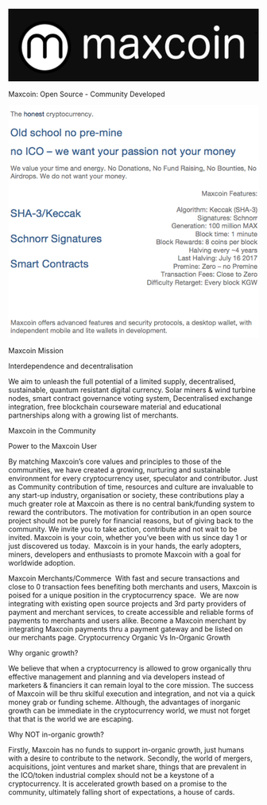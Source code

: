 ![picture](img/logo.png)

Maxcoin: Open Source - Community Developed

![picture](img/info1.png)

Maxcoin Mission

Interdependence and decentralisation 

We aim to unleash the full potential of a limited supply, decentralised, sustainable, quantum resistant digital currency.
Solar miners & wind turbine nodes, smart contract governance voting system, Decentralised exchange integration, free blockchain courseware material and educational partnerships along with a growing list of merchants.


Maxcoin in the Community

Power to the Maxcoin User

By matching Maxcoin’s core values and principles to those of the communities, we have created a growing, nurturing and sustainable environment for every cryptocurrency user, speculator and contributor. Just as Community contribution of time, resources and culture are invaluable to any start-up industry, organisation or society, these contributions play a much greater role at Maxcoin as there is no central bank/funding system to reward the contributors. The motivation for contribution in an open source project should not be purely for financial reasons, but of giving back to the community. We invite you to take action, contribute and not wait to be invited.
Maxcoin is your coin, whether you’ve been with us since day 1 or just discovered us today.  Maxcoin is in your hands, the early adopters, miners, developers and enthusiasts to promote Maxcoin with a goal for worldwide adoption.


Maxcoin Merchants/Commerce 
With fast and secure transactions and close to 0 transaction fees benefiting both merchants and users, Maxcoin is poised for a unique position in the cryptocurrency space.  We are now integrating with existing open source projects and 3rd party providers of payment and merchant services, to create accessible and reliable forms of payments to merchants and users alike. Become a Maxcoin merchant by integrating Maxcoin payments thru a payment gateway and be listed on our merchants page.
Cryptocurrency Organic Vs In-Organic Growth


Why organic growth? 

We believe that when a cryptocurrency is allowed to grow organically thru effective management and planning and via developers instead of marketers & financiers it can remain loyal to the core mission. The success of Maxcoin will be thru skilful execution and integration, and not via a quick money grab or funding scheme. Although, the advantages of inorganic growth can be immediate in the cryptocurrency world, we must not forget that that is the world we are escaping.  

Why NOT in-organic growth? 

Firstly, Maxcoin has no funds to support in-organic growth, just humans with a desire to contribute to the network. Secondly, the world of mergers, acquisitions, joint ventures and market share, things that are prevalent in the ICO/token industrial complex should not be a keystone of a cryptocurrency. It is accelerated growth based on a promise to the community, ultimately falling short of expectations, a house of cards. 
